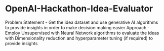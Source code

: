 # OpenAI-Hackathon-Idea-Evaluator

Problem Statement - Get the idea dataset and use generative AI algorithms to provide insights in order to make decision making easier
Approach - Employ Unsupervised with Neural Network algorithms to evaluate the ideas with Dimensionality reduction and hyperparameter tuning (if required) to provide insights
